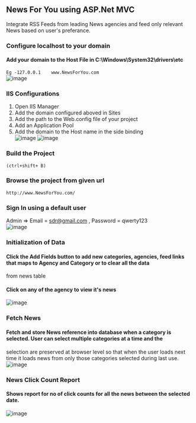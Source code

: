 ## News For You using ASP.Net MVC

Integrate RSS Feeds from leading News agencies and feed only relevant News based on user's preferance.

### Configure localhost to your domain
#### Add your domain to the Host File in C:\Windows\System32\drivers\etc
```Eg -127.0.0.1    www.NewsForYou.com```<br />
![image](https://github.com/supravatd/Mindfire/blob/main/NewsForYou/img1.PNG)

### IIS Configurations
1. Open IIS Manager
2. Add the domain configured aboved in Sites
3. Add the path to the Web.config file of your project
4. Add an Application Pool
5. Add the domain to the Host name in the side binding<br />
![image](https://github.com/supravatd/Mindfire/blob/main/NewsForYou/img2.PNG)
![image](https://github.com/supravatd/Mindfire/blob/main/NewsForYou/img3.PNG)

### Build the Project
```(ctrl+shift+ B)```

### Browse the project from given url
```http://www.NewsForYou.com/```

### Sign In using a default user
Admin => Email = sdr@gmail.com , Password  = qwerty123 <br />
![image](https://github.com/supravatd/Mindfire/blob/main/NewsForYou/signin.PNG)

### Initialization of Data
#### Click the Add Fields button to add new categories, agencies, feed links that maps to Agency and Category or to clear all the data 
from news table
#### Click on any of the agency to view it's news<br />
![image](https://github.com/supravatd/Mindfire/blob/main/NewsForYou/agency.PNG)

### Fetch News
#### Fetch and store News reference into database when a category is selected. User can select multiple categories at a time and the
selection are preserved at browser level so that when the user loads next time it loads news from only those categories selected during 
last use.<br />
![image](https://github.com/supravatd/Mindfire/blob/main/NewsForYou/categories.PNG)

### News Click Count Report
#### Shows report for no of click counts for all the news between the selected date.<br />
![image](https://github.com/supravatd/Mindfire/blob/main/NewsForYou/report.PNG)
